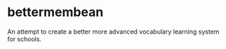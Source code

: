 # bettermembean
An attempt to create a better more advanced vocabulary learning system for schools.
